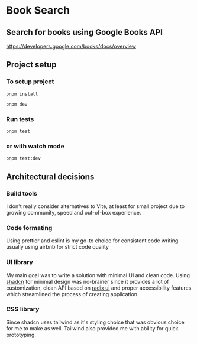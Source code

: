 # Book Search

## Search for books using Google Books API

https://developers.google.com/books/docs/overview

## Project setup

### To setup project

`pnpm install`

`pnpm dev`

### Run tests

`pnpm test`

### or with watch mode

`pnpm test:dev`

## Architectural decisions

### Build tools

I don't really consider alternatives to Vite, at least for small project due to growing community, speed and out-of-box experience.

### Code formating

Using prettier and eslint is my go-to choice for consistent code writing usually using airbnb for strict code quality

### UI library

My main goal was to write a solution with minimal UI and clean code. Using [shadcn](https://ui.shadcn.com/) for minimal design was no-brainer since it provides a lot of customization, clean API based on [radix ui](https://www.radix-ui.com/) and proper accessibility features which streamlined the process of creating application.

### CSS library

Since shadcn uses tailwind as it's styling choice that was obvious choice for me to make as well. Tailwind also provided me with ability for quick prototyping.
